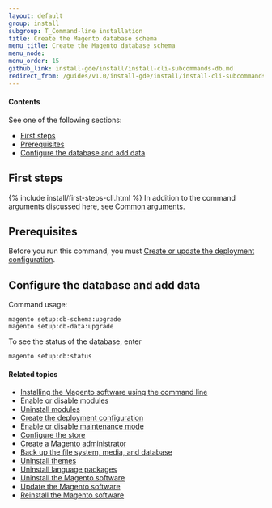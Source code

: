 ```yaml
---
layout: default
group: install 
subgroup: T_Command-line installation
title: Create the Magento database schema
menu_title: Create the Magento database schema
menu_node: 
menu_order: 15
github_link: install-gde/install/install-cli-subcommands-db.md
redirect_from: /guides/v1.0/install-gde/install/install-cli-subcommands-db.html
---
```


  
<h4>Contents</h4>

See one of the following sections:

*	<a href="#instgde-install-cli-first">First steps</a>
*	<a href="#instgde-cli-subcommands-store-prereq">Prerequisites</a>
*	<a href="#instgde-cli-dbconfig">Configure the database and add data</a>


<h2 id="instgde-cli-before">First steps</h2>
{% include install/first-steps-cli.html %}
In addition to the command arguments discussed here, see <a href="{{ site.gdeurl }}install-gde/install/install-cli-subcommands.html#instgde-cli-subcommands-common">Common arguments</a>.

<h2 id="instgde-cli-subcommands-db-prereq">Prerequisites</h2>
Before you run this command, you must <a href="{{ site.gdeurl }}install-gde/install/install-cli-subcommands-deployment.html">Create or update the deployment configuration</a>.

<h2 id="instgde-cli-dbconfig">Configure the database and add data</h2>
Command usage:

	magento setup:db-schema:upgrade
	magento setup:db-data:upgrade

To see the status of the database, enter

	magento setup:db:status

#### Related topics

*	<a href="{{ site.gdeurl }}install-gde/install/install-cli-install.html">Installing the Magento software using the command line</a>
*	<a href="{{ site.gdeurl }}install-gde/install/install-cli-subcommands-enable.html">Enable or disable modules</a>
*	<a href="{{ site.gdeurl }}install-gde/install/install-cli-uninstall-mods.html">Uninstall modules</a>
*	<a href="{{ site.gdeurl }}install-gde/install/install-cli-subcommands-deployment.html">Create the deployment configuration</a>
*	<a href="{{ site.gdeurl }}install-gde/install/install-cli-subcommands-maint.html">Enable or disable maintenance mode</a>
*	<a href="{{ site.gdeurl }}install-gde/install/install-cli-subcommands-store.html">Configure the store</a>
*	<a href="{{ site.gdeurl }}install-gde/install/install-cli-subcommands-admin.html">Create a Magento administrator</a>
*	<a href="{{ site.gdeurl }}install-gde/install/install-cli-backup.html">Back up the file system, media, and database</a>
*	<a href="{{ site.gdeurl }}install-gde/install/install-cli-theme-uninstall.html">Uninstall themes</a>
*	<a href="{{ site.gdeurl }}install-gde/install/install-cli-uninstall-langpk.html">Uninstall language packages</a>
*	<a href="{{ site.gdeurl }}install-gde/install/install-cli-uninstall.html#instgde-install-uninstall">Uninstall the Magento software</a>
*	<a href="{{ site.gdeurl }}install-gde/install/install-cli-uninstall.html#instgde-install-magento-update">Update the Magento software</a>
*	<a href="{{ site.gdeurl }}install-gde/install/install-cli-uninstall.html#instgde-install-magento-reinstall">Reinstall the Magento software</a>